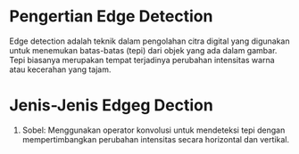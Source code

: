 # Pengertian Edge Detection 
Edge detection adalah teknik dalam pengolahan citra digital yang digunakan untuk menemukan
batas-batas (tepi) dari objek yang ada dalam gambar. Tepi biasanya merupakan tempat 
terjadinya perubahan intensitas warna atau kecerahan yang tajam. 

# Jenis-Jenis Edgeg Dection
1. Sobel: Menggunakan operator konvolusi untuk mendeteksi tepi dengan mempertimbangkan 
perubahan intensitas secara horizontal dan vertikal.
